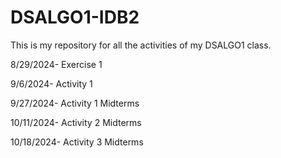 # DSALGO1-IDB2
This is my repository for all the activities of my DSALGO1 class.

8/29/2024- Exercise 1

9/6/2024- Activity 1

9/27/2024- Activity 1 Midterms

10/11/2024- Activity 2 Midterms

10/18/2024- Activity 3 Midterms
